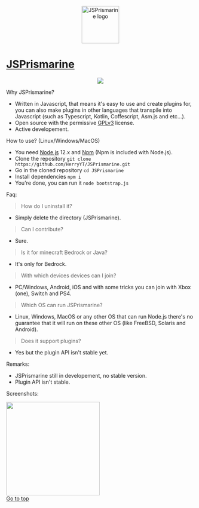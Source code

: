 <p id="top" align="center"><img width="100" height="100" src="https://user-images.githubusercontent.com/34418030/88539249-3165d480-d011-11ea-82d3-ecfebfffa3bd.png" alt="JSPrismarine logo"/></p>
<h1><a href="https://github.com/HerryYT/JSPrismarine">JSPrismarine</a></h1>

<p align="center"><a href="https://discord.gg/fGkHZhu"><img src="https://img.shields.io/discord/704967868885762108?style=flat-square"/></a></p>

Why JSPrismarine?
  - Written in Javascript, that means it's easy to use and create plugins for, you can also make plugins in other languages that transpile into Javascript (such as Typescript, Kotlin, Coffescript, Asm.js and etc...).
  - Open source with the permissive [GPLv3](https://raw.githubusercontent.com/HerryYT/JSPrismarine/master/LICENSE) license.
  - Active developement.

How to use? (Linux/Windows/MacOS)
  - You need [Node.js](https://nodejs.org) 12.x and [Npm](https://www.npmjs.com/) (Npm is included with Node.js).
  - Clone the repository `git clone https://github.com/HerryYT/JSPrismarine.git`
  - Go in the cloned repository `cd JSPrismarine`
  - Install dependencies `npm i`
  - You're done, you can run it `node bootstrap.js`

Faq:
  > How do I uninstall it? 
  - Simply delete the directory (JSPrismarine).
  > Can I contribute?
  - Sure.
  > Is it for minecraft Bedrock or Java?
  - It's only for Bedrock.
  > With which devices devices can I join?
  - PC/Windows, Android, iOS and with some tricks you can join with Xbox (one), Switch and PS4.
  > Which OS can run JSPrismarine?
  - Linux, Windows, MacOS or any other OS that can run Node.js there's no guarantee that it will run on these other OS (like FreeBSD, Solaris and Android).
  > Does it support plugins?
  - Yes but the plugin API isn't stable yet.

Remarks:
  - JSPrismarine still in developement, no stable version.
  - Plugin API isn't stable.

Screenshots:

<img width="250" src="https://user-images.githubusercontent.com/34418030/88540607-8d315d00-d013-11ea-8be3-f10216bb699e.png"/>

<br/>
<a href="#top">Go to top</a>
